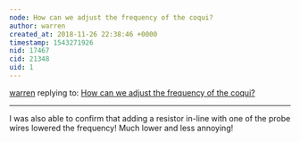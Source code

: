 ```yaml
---
node: How can we adjust the frequency of the coqui?
author: warren
created_at: 2018-11-26 22:38:46 +0000
timestamp: 1543271926
nid: 17467
cid: 21348
uid: 1
---
```




[warren](../profile/warren) replying to: [How can we adjust the frequency of the coqui?](../notes/liz/11-02-2018/how-can-we-adjust-the-frequency-of-the-coqui)

----
I was also able to confirm that adding a resistor in-line with one of the probe wires lowered the frequency! Much lower and less annoying!